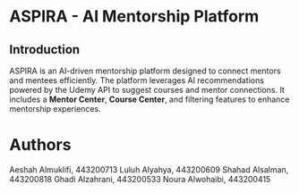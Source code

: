 # ASPIRA - AI Mentorship Platform

## Introduction
ASPIRA is an AI-driven mentorship platform designed to connect mentors and mentees efficiently. The platform leverages AI recommendations powered by the Udemy API to suggest courses and mentor connections. It includes a **Mentor Center**, **Course Center**, and filtering features to enhance mentorship experiences.

# Authors
Aeshah Almuklifi, 443200713
Luluh Alyahya, 443200609
Shahad Alsalman, 443200818
Ghadi Alzahrani, 443200533
Noura Alwohaibi, 443200415
